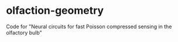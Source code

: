 # olfaction-geometry
Code for "Neural circuits for fast Poisson compressed sensing in the olfactory bulb"
